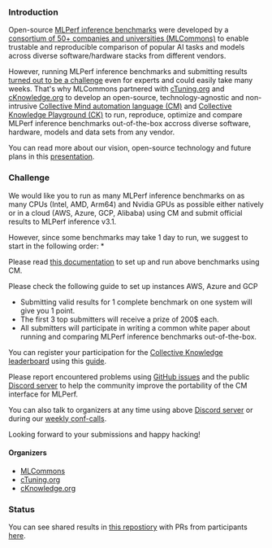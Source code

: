 ### Introduction

Open-source [MLPerf inference benchmarks](https://arxiv.org/abs/1911.02549) 
were developed by a [consortium of 50+ companies and universities (MLCommons)](https://mlcommons.org)
to enable trustable and reproducible comparison of popular AI tasks and models
across diverse software/hardware stacks from different vendors.

However, running MLPerf inference benchmarks and submitting results [turned out to be a challenge](https://arxiv.org/abs/1911.02549) 
even for experts and could easily take many weeks. That's why MLCommons partnered with 
[cTuning.org](https://www.linkedin.com/company/ctuning-foundation)
and [cKnowledge.org](https://www.linkedin.com/company/cknowledge) to develop an open-source, technology-agnostic 
and non-intrusive [Collective Mind automation language (CM)](https://github.com/mlcommons/ck)
and [Collective Knowledge Playground (CK)](https://access.cknowledge.org/playground/?action=experiments) 
to run, reproduce, optimize and compare MLPerf inference benchmarks out-of-the-box 
accross diverse software, hardware, models and data sets from any vendor.

You can read more about our vision, open-source technology and future plans 
in this [presentation](https://doi.org/10.5281/zenodo.8105339).



### Challenge

We would like you to run as many MLPerf inference benchmarks on as many CPUs (Intel, AMD, Arm64) and Nvidia GPUs 
as possible either natively or in a cloud (AWS, Azure, GCP, Alibaba) using CM and submit official results to MLPerf inference v3.1.

However, since some benchmarks may take 1 day to run, we suggest to start in the following order:
* 

Please read [this documentation](https://github.com/mlcommons/ck/blob/master/docs/mlperf/inference/README.md)
to set up and run above benchmarks using CM.

Please check the following guide to set up instances AWS, Azure and GCP

* Submitting valid results for 1 complete benchmark on one system will give you 1 point.
* The first 3 top submitters will receive a prize of 200$ each.
* All submitters will participate in writing a common white paper about running and comparing MLPerf inference benchmarks out-of-the-box.

You can register your participation for the [Collective Knowledge leaderboard](http://localhost:8501/?action=contributors)
using this [guide](https://github.com/mlcommons/ck/blob/master/platform/register.md).

Please report encountered problems using [GitHub issues](https://github.com/mlcommons/ck/issues)
and the public [Discord server](https://discord.gg/JjWNWXKxwT) to help the community
improve the portability of the CM interface for MLPerf.

You can also talk to organizers at any time using above [Discord server](https://discord.gg/JjWNWXKxwT) or 
during our [weekly conf-calls](https://docs.google.com/document/d/1zMNK1m_LhWm6jimZK6YE05hu4VH9usdbKJ3nBy-ZPAw/edit).

Looking forward to your submissions and happy hacking!



#### Organizers

* [MLCommons](https://cKnowledge.org/mlcommons-taskforce)
* [cTuning.org](https://cTuning.org)
* [cKnowledge.org](https://cKnowledge.org)

### Status

You can see shared results in [this repostiory](https://github.com/ctuning/mlperf_inference_submissions_v3.1) 
with PRs from participants [here](https://github.com/ctuning/mlperf_inference_submissions_v3.1/pulls).
